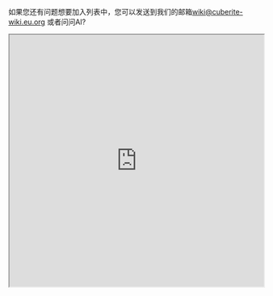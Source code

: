 如果您还有问题想要加入列表中，您可以发送到我们的邮箱[wiki@cuberite-wiki.eu.org](mailto:wiki@cuberite-wiki.eu.org)
或者问问AI?
<iframe src="https://aichat.dfggmc.top/" width="100%" height="500px"></iframe>
